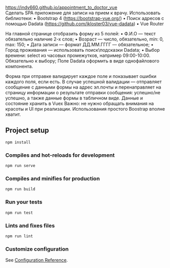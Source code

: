 https://indy660.github.io/appointment_to_doctor_vue <br/>
Сделать SPA приложение для записи на прием к врачу.
Использовать библиотеки: 
•	Bootstrap 4 (https://bootstrap-vue.org/)
•	Поиск адресов с помощью Dadata (https://github.com/ikloster03/vue-dadata)
•	Vue Router

На главной странице отобразить форму из 5 полей:
•	Ф.И.О — текст обязательно наличие 2-х слов;
•	Возраст — число, обязательно, min: 0, max: 150;
•	Дата записи — формат ДД.ММ.ГГГГ — обязательное;
•	Город проживания — использовать поиск\подсказки Dadata;
•	Выбор времени: select из часовых промежутков, например 09:00-10:00. Обязательно к выбору; 
Поле Dadata оформить в виде однофайлового компонента.

Форма при отправке валидирует каждое поле и показывает ошибки каждого поля, если есть.
В случае успешной валидации — отправляет сообщение с данными формы на адрес эл.почты и перенаправляет на страницу информации о результате отправки сообщения: успешно/не успешно, а также данные формы в табличном виде.
Данные и состояние хранить в Vuex
Важно: не нужно обращать внимания на красоты и UI при реализации. Использования простого Boostrap вполне хватит. 


## Project setup
```
npm install
```

### Compiles and hot-reloads for development
```
npm run serve
```

### Compiles and minifies for production
```
npm run build
```

### Run your tests
```
npm run test
```

### Lints and fixes files
```
npm run lint
```

### Customize configuration
See [Configuration Reference](https://cli.vuejs.org/config/).
